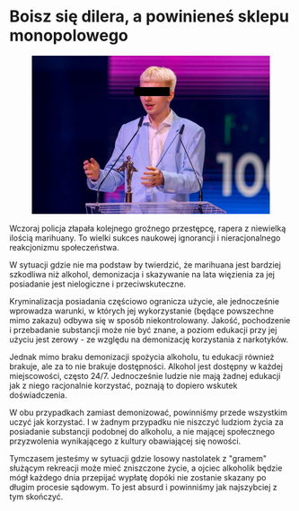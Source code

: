 # Boisz się dilera, a powinieneś sklepu monopolowego

<figure><img src="../../.gitbook/assets/image (27).png" alt=""><figcaption></figcaption></figure>

Wczoraj policja złapała kolejnego groźnego przestępcę, rapera z niewielką ilością marihuany. To wielki sukces naukowej ignorancji i nieracjonalnego reakcjonizmu społeczeństwa.

W sytuacji gdzie nie ma podstaw by twierdzić, że marihuana jest bardziej szkodliwa niż alkohol, demonizacja i skazywanie na lata więzienia za jej posiadanie jest nielogiczne i przeciwskuteczne.

Kryminalizacja posiadania częściowo ogranicza użycie, ale jednocześnie wprowadza warunki, w których jej wykorzystanie (będące powszechne mimo zakazu) odbywa się w sposób niekontrolowany. Jakość, pochodzenie i przebadanie substancji może nie być znane, a poziom edukacji przy jej użyciu jest zerowy - ze względu na demonizację korzystania z narkotyków.

Jednak mimo braku demonizacji spożycia alkoholu, tu edukacji również brakuje, ale za to nie brakuje dostępności. Alkohol jest dostępny w każdej miejscowości, często 24/7. Jednocześnie ludzie nie mają żadnej edukacji jak z niego racjonalnie korzystać, poznają to dopiero wskutek doświadczenia.

W obu przypadkach zamiast demonizować, powinniśmy przede wszystkim uczyć jak korzystać. I w żadnym przypadku nie niszczyć ludziom życia za posiadanie substancji podobnej do alkoholu, a nie mającej społecznego przyzwolenia wynikającego z kultury obawiającej się nowości.

Tymczasem jesteśmy w sytuacji gdzie losowy nastolatek z "gramem" służącym rekreacji może mieć zniszczone życie, a ojciec alkoholik będzie mógł każdego dnia przepijać wypłatę dopóki nie zostanie skazany po długim procesie sądowym. To jest absurd i powinniśmy jak najszybciej z tym skończyć.
